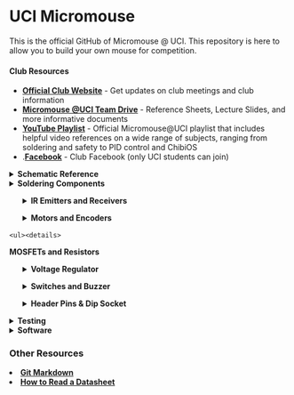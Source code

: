 # UCI Micromouse




This is the official GitHub of Micromouse @ UCI. This repository is here to allow you to build your own mouse for competition. 

#### Club Resources
 * [__Official Club Website__](https://micromouseuci.github.io/) - Get updates on club meetings and club information
 * [__Micromouse @UCI Team Drive__](https://drive.google.com/drive/folders/1fHwfOaCsH3-F_LZoAcfiGgn9cWiebsPj) - Reference Sheets, Lecture Slides, and more informative documents
 * [__YouTube Playlist__](https://www.youtube.com/playlist?list=PLTnmBeaLzeHIIcfAZqYvjoWuxOcVnpV9Z) - Official Micromouse@UCI playlist that includes helpful video references on a wide range of subjects, ranging from soldering and safety to PID control and ChibiOS
 * .[__Facebook__](https://www.facebook.com/groups/153805515376853) - Club Facebook (only UCI students can join)
 
 <details>
 <summary><strong>Schematic Reference</strong></summary>
 <p>This is the schematic for Micromouse at UCI's PCB. The parts are listed below the image, with the labels in parentheses. Below the labels are further explanations of each circuit so that you can get an understanding of how each circuit works and why we included them in the PCB</p>
 <img src="https://github.com/micromouseuci/UCI-Micromouse/blob/master/images/Schematic.PNG">
 
* [__SN754410NE__](https://www.digikey.com/product-detail/en/texas-instruments/SN754410NE/296-9911-5-ND/380180) _(U2)_ - Motor driver, used to control the speed and direction of the two motors.
* [__Teensy 3.2__](https://www.pjrc.com/teensy/teensy31.html) _(U1)_- Processor, will run code.
* [__IR Emitters__]() _(D0-D3)_ - Send an IR signal, which will bounce off walls, allowing for the reciever to read. Each is connected to a digital pin on the Teensy, allowing them to individual turn on and off.
* [__IR Reciever__]() _(Q0-Q3)_ - Reads how strong the IR signal is, depending on the value it reads it is able to detect if there is a wall, and how may cells away it is.
* [__Pololu 3081__](https://www.pololu.com/product/3081) _(U5, U4)_ - Motor encoders, used to keep track of wheel rotations.
* [__LM1085 (3A)__](http://www.ti.com/product/LM1085) _(U3)_ - Voltage regulator, a LDO regulator that gives a 5V source from the LiPo. 3A version.
* [__Switch__](http://www.google.com/search?q=mechanical+keyboard+switch) _(SW1)_ - Any mechanical keyboard switch
* [__Buzzer__](https://www.amazon.com/BETAFPV-Terminals-Electronic-Continuous-12X9-5mm/dp/B073RH8TQK) _(BZ1)_ - ~5mm buzzer pin spacing, the small ones in the link fit.
* [__LEDs__](http://www.google.com/search?q=3528+smd+led) _(D4, D5)_ - Any 3528 sized led rated for at least 3.3v
* [__Voltage Regulator (Linear)__](https://www.digikey.com/product-detail/en/stmicroelectronics/LD1085V50/497-3436-5-ND/669220) - Used to step voltage down
* __1.8KΩ__ _(R1, R2, R3, R4)_ - Current limiting resistors for Receivers.
* __35Ω__ _(R5, R6, R7, R8)_ - Current limiting resistor for Recievers.
* __47kΩ__ _(R13, R14, R15, R16)_ - Pull Up resistor for switch. Value based on the LED bought. [Calculate](http://www.ohmslawcalculator.com/led-resistor-calculator)
* __1kΩ__ _(R9, R10, R11, R12)_ - Resistors for MOSFET gate

 <details>
 <summary><strong>Emitter/Receiver Pair Circuit</strong></summary>
 </details>
 
 <details>
 <summary><strong>Power Supply Circuit</strong></summary>
 </details>

 <details>
 <summary><strong>Motor Control Circuit</strong></summary>
 </details>

 <details>
 <summary><strong>Indicator Circuit</strong></summary>
 </details>

 </details>
 
 
<details>
 <summary><strong>Soldering Components</strong></summary>
 
 <p>The components must be soldered in order to maintain a solid electrical connection between two circuit elements. For ease, it's recommended that you follow the order listed below of components to solder. This will help prevent a mess or short circuits.</p>
 
 
    <ul><details>
 <summary><strong>Capacitors</strong></summary>
  </details></ul>
 
 
 
 <ul><details><summary><strong>IR Emitters and Receivers</strong></summary>
  <br> <li>On the schematic, the IR Emitters are labeled as D0, D1, D2, and D3. Find the corresponding labels on the PCB. They should be at the front of the board</li>
  <li>Place the shorter end of the emitter in the positive throughole of the corresponding pad and the longer end through the negative side. For reference, the D0 pad is shown below.</li>
  <img src="https://github.com/micromouseuci/UCI-Micromouse/blob/master/images/emitter-receiver_holes.jpg" width=200 height=400>
  <li>After inserting the emitter all the way, bend the emitter's leads so that the emitter lines up parallel to the PCB AND it is centered on the emitter sillhouette on the PCB. You can now solder the emitter. </li>
  <li>Repeat the same process for the IR Receivers. The receivers are located right next to the emitters, and are labelled as Q0, Q1, Q2, and Q3. For the receivers, the short end is also the positive end</li>
  <li>When you're soldering the components, make sure that the LEDs line up with the sillhouettes as much as possible. In other words, the length of the leads above the PCB should be as short as possible. This will ensure that one receiver from one set will not have interference from an emitter of another set. </li>
  </details></ul>
 
 <ul><details><summary><strong>Motors and Encoders</strong></summary>
 <img src="https://github.com/micromouseuci/UCI-Micromouse/blob/master/images/motor_parts.jpg" width=200 height=300>
 <ul>The image above shows all the components you will need to install your motor to your PCB.</ul>
 <ul>The first step is to attach the JST connector (the wires) to the encoder. The encoder is the mini black circuit board with a connecter pin for the JST.</ul>
 <img src="https://github.com/micromouseuci/UCI-Micromouse/blob/master/images/encoders_jst.jpg" width=200 height=300>
 <ul>To solder the encoder to the motor, use the image below as a reference. Make sure the encoder is perfectly parallel to the back end of the motor; if the encoder is crooked, it may cause some additional problems. Cover those holes on the encoder with solder while also making sure that the motor pins are touching the solder. This way, the motor pins are electrically connected to the encoders through solder. Give a slight tug to the encoder to make sure that it is firmly attached to the motor and is not loose. If it is loose, re-solder the encoder until it fits perfectly.</ul>
 <img src="https://github.com/micromouseuci/UCI-Micromouse/blob/master/images/soldering_encoders.jpg" width=200 height=300>
 <ul>Finally, attach the magnet to the motor by inserting it through the mini shaft. The final product should look like the image below.  </ul>
 <img src="https://github.com/micromouseuci/UCI-Micromouse/blob/master/images/full_motor_installed.jpg" width=200 height=300>
 </details></ul>
 
    <ul><details>
 <summary><strong>MOSFETs and Resistors</strong></summary>
  </details></ul>
 

 <ul><details>
 <summary><strong>Voltage Regulator</strong></summary>
  </details></ul>
  

   <ul><details>
 <summary><strong>Switches and Buzzer</strong></summary>
  </details></ul>
  
   <ul><details>
 <summary><strong>Header Pins & Dip Socket</strong></summary>
 <ul>The header pins and dip socket are used for easy replacement of the Teensy and motor driver respectively in the event that they burn out. </ul>
 <ul>For the Teensy, you will need two 1x14 headers and one 1x5 header. Solder them on individually in the location shown below</ul>
 <img src="https://github.com/micromouseuci/UCI-Micromouse/blob/master/images/header-pins.jpg" width=200 height=300>
  </details></ul>
 
  
</details>
 
<details>
<summary><strong>Testing</strong></summary>
 
 <ul><details><summary><strong>IR Sensors</strong></summary>
 
 
</details></ul>

<ul><details>
<summary><strong>Motors</strong></summary>
 
 
</details></ul>

</details>
 
<details>
<summary><strong>Software</strong></summary>

#### Interrupts

* Interrupts are needed to keep track of the wheels revolution. When the wheels position changes, the motor encoder will send a signal to the Teensy. A total of 12 signals will be sent per 1 revolution. Interrupts allow it so the Teensy can update values as soon as the encoder sends the signal (asynchronously). If the encoders were updated in the main loop theres a good chance for some signals to be missed, causing the revolution count to be inaccurate.   

* To add an interrupt run the [attatchInterrupt](https://www.arduino.cc/reference/en/language/functions/external-interrupts/attachinterrupt/) function in setup. Syntax is **attatchInterrupt(pin, func, mode)**. The second parameter specifies the function that gets executed when the interrupt is triggered. In our case we want to put in a function that will add to the count of an encoder variable. The third parameter specifies what will trigger the interrupt. For example "CHANGE" will make the interrupt trigger whenever the pin changes value, however, "FALLING" will make the interrupt trigger only when the pin goes from HIGH to LOW. Read link for more info.

#### Variables

* tickCount - Two variables, one for each motor. When interrupt its triggered, increment the tick count by 1.
* emitterState - One for each emitter. Stores the current state of the emitter

#### Functions

* readReciever() - One method for each reciever. Returns the value read by reciever
* setEmitterState(x) - One method for each emitter. Set the state of the emitter to on or off.
* getSwitchState() - Return the value of the switch
* runMotorTime(m, speed, sec) - Set specific motor at speed for given amount of seconds. Uses delay function to count time.
* runMotorRev(m, speed, rev) - Runs a specific motor at speed for given amount of revolutions. Uses the encoder varible to count revolutions.
* setLED(l, brightness) - Sets a specific led to a certian brightness.
* setBuzzer(strength) - Sets the buzzer to a given strength.

#### More Functions
* turnRight() - Use encoders and tickCounts of both motors to make a percise right turn
* turnLeft() - similar to turnRight()
* goForward() - Use encoders to go straight.
* turnAround() - turnRight * 2


</details>
 

### Other Resources

<li><a href="https://git-scm.com/book/en/v2" target="_blank"><strong>Git Markdown</strong></a></li>
<li><a href="https://www.sparkfun.com/tutorials/223" target="_blank"><strong>How to Read a Datasheet</strong></a></li>

 
 



